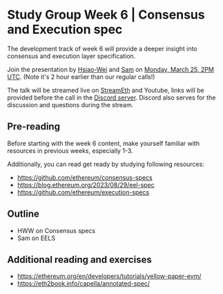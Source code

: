 # Study Group Week 6 | Consensus and Execution spec

The development track of week 6 will provide a deeper insight into consensus and execution layer specification. 

Join the presentation by [Hsiao-Wei](https://twitter.com/icebearhww) and [Sam](https://twitter.com/_SamWilsn_) on [Monday, March 25, 2PM UTC](https://savvytime.com/converter/utc-to-germany-berlin-united-kingdom-london-ny-new-york-city-ca-san-francisco-china-shanghai-japan-tokyo-australia-sydney/mar-18-2024/4pm). (Note it's 2 hour earlier than our regular calls!)

The talk will be streamed live on [StreamEth](https://streameth.org/65cf97e702e803dbd57d823f/epf_study_group) and Youtube, links will be provided before the call in the [Discord server](https://discord.gg/addwpQbhpq). Discord also serves for the discussion and questions during the stream. 

## Pre-reading

Before starting with the week 6 content, make yourself familiar with resources in previous weeks, especially 1-3. 

Additionally, you can read get ready by studying following resources:

- https://github.com/ethereum/consensus-specs
- https://blog.ethereum.org/2023/08/29/eel-spec
- https://github.com/ethereum/execution-specs

## Outline

- HWW on Consensus specs
- Sam on EELS

## Additional reading and exercises 

- https://ethereum.org/en/developers/tutorials/yellow-paper-evm/
- https://eth2book.info/capella/annotated-spec/

